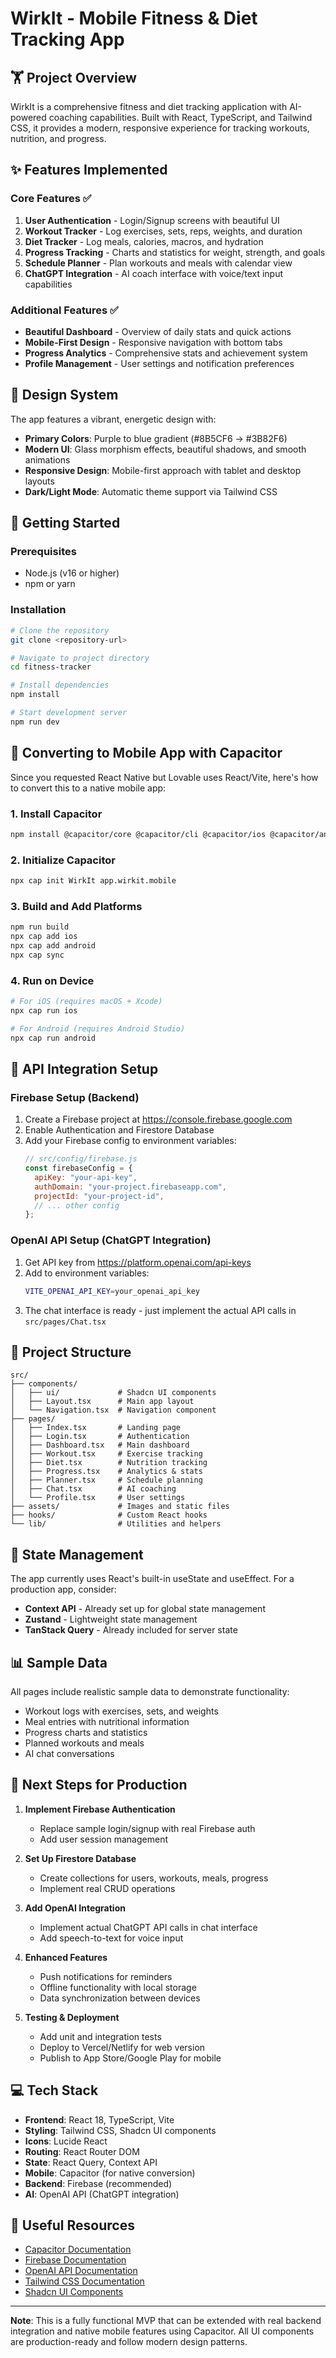 # WirkIt - Mobile Fitness & Diet Tracking App

## 🏋️ Project Overview

WirkIt is a comprehensive fitness and diet tracking application with AI-powered coaching capabilities. Built with React, TypeScript, and Tailwind CSS, it provides a modern, responsive experience for tracking workouts, nutrition, and progress.

## ✨ Features Implemented

### Core Features ✅
1. **User Authentication** - Login/Signup screens with beautiful UI
2. **Workout Tracker** - Log exercises, sets, reps, weights, and duration
3. **Diet Tracker** - Log meals, calories, macros, and hydration
4. **Progress Tracking** - Charts and statistics for weight, strength, and goals
5. **Schedule Planner** - Plan workouts and meals with calendar view
6. **ChatGPT Integration** - AI coach interface with voice/text input capabilities

### Additional Features ✅
- **Beautiful Dashboard** - Overview of daily stats and quick actions
- **Mobile-First Design** - Responsive navigation with bottom tabs
- **Progress Analytics** - Comprehensive stats and achievement system
- **Profile Management** - User settings and notification preferences

## 🎨 Design System

The app features a vibrant, energetic design with:
- **Primary Colors**: Purple to blue gradient (#8B5CF6 → #3B82F6)
- **Modern UI**: Glass morphism effects, beautiful shadows, and smooth animations
- **Responsive Design**: Mobile-first approach with tablet and desktop layouts
- **Dark/Light Mode**: Automatic theme support via Tailwind CSS

## 🚀 Getting Started

### Prerequisites
- Node.js (v16 or higher)
- npm or yarn

### Installation
```bash
# Clone the repository
git clone <repository-url>

# Navigate to project directory
cd fitness-tracker

# Install dependencies
npm install

# Start development server
npm run dev
```

## 📱 Converting to Mobile App with Capacitor

Since you requested React Native but Lovable uses React/Vite, here's how to convert this to a native mobile app:

### 1. Install Capacitor
```bash
npm install @capacitor/core @capacitor/cli @capacitor/ios @capacitor/android
```

### 2. Initialize Capacitor
```bash
npx cap init WirkIt app.wirkit.mobile
```

### 3. Build and Add Platforms
```bash
npm run build
npx cap add ios
npx cap add android
npx cap sync
```

### 4. Run on Device
```bash
# For iOS (requires macOS + Xcode)
npx cap run ios

# For Android (requires Android Studio)
npx cap run android
```

## 🔧 API Integration Setup

### Firebase Setup (Backend)
1. Create a Firebase project at https://console.firebase.google.com
2. Enable Authentication and Firestore Database
3. Add your Firebase config to environment variables:
   ```js
   // src/config/firebase.js
   const firebaseConfig = {
     apiKey: "your-api-key",
     authDomain: "your-project.firebaseapp.com",
     projectId: "your-project-id",
     // ... other config
   };
   ```

### OpenAI API Setup (ChatGPT Integration)
1. Get API key from https://platform.openai.com/api-keys
2. Add to environment variables:
   ```bash
   VITE_OPENAI_API_KEY=your_openai_api_key
   ```
3. The chat interface is ready - just implement the actual API calls in `src/pages/Chat.tsx`

## 📁 Project Structure

```
src/
├── components/
│   ├── ui/             # Shadcn UI components
│   ├── Layout.tsx      # Main app layout
│   └── Navigation.tsx  # Navigation component
├── pages/
│   ├── Index.tsx       # Landing page
│   ├── Login.tsx       # Authentication
│   ├── Dashboard.tsx   # Main dashboard
│   ├── Workout.tsx     # Exercise tracking
│   ├── Diet.tsx        # Nutrition tracking
│   ├── Progress.tsx    # Analytics & stats
│   ├── Planner.tsx     # Schedule planning
│   ├── Chat.tsx        # AI coaching
│   └── Profile.tsx     # User settings
├── assets/             # Images and static files
├── hooks/              # Custom React hooks
└── lib/                # Utilities and helpers
```

## 🔄 State Management

The app currently uses React's built-in useState and useEffect. For a production app, consider:
- **Context API** - Already set up for global state management
- **Zustand** - Lightweight state management
- **TanStack Query** - Already included for server state

## 📊 Sample Data

All pages include realistic sample data to demonstrate functionality:
- Workout logs with exercises, sets, and weights
- Meal entries with nutritional information
- Progress charts and statistics
- Planned workouts and meals
- AI chat conversations

## 🎯 Next Steps for Production

1. **Implement Firebase Authentication**
   - Replace sample login/signup with real Firebase auth
   - Add user session management

2. **Set Up Firestore Database**
   - Create collections for users, workouts, meals, progress
   - Implement real CRUD operations

3. **Add OpenAI Integration**
   - Implement actual ChatGPT API calls in chat interface
   - Add speech-to-text for voice input

4. **Enhanced Features**
   - Push notifications for reminders
   - Offline functionality with local storage
   - Data synchronization between devices

5. **Testing & Deployment**
   - Add unit and integration tests
   - Deploy to Vercel/Netlify for web version
   - Publish to App Store/Google Play for mobile

## 💻 Tech Stack

- **Frontend**: React 18, TypeScript, Vite
- **Styling**: Tailwind CSS, Shadcn UI components
- **Icons**: Lucide React
- **Routing**: React Router DOM
- **State**: React Query, Context API
- **Mobile**: Capacitor (for native conversion)
- **Backend**: Firebase (recommended)
- **AI**: OpenAI API (ChatGPT integration)

## 🔗 Useful Resources

- [Capacitor Documentation](https://capacitorjs.com/docs)
- [Firebase Documentation](https://firebase.google.com/docs)
- [OpenAI API Documentation](https://platform.openai.com/docs)
- [Tailwind CSS Documentation](https://tailwindcss.com/docs)
- [Shadcn UI Components](https://ui.shadcn.com/)

---

**Note**: This is a fully functional MVP that can be extended with real backend integration and native mobile features using Capacitor. All UI components are production-ready and follow modern design patterns.
